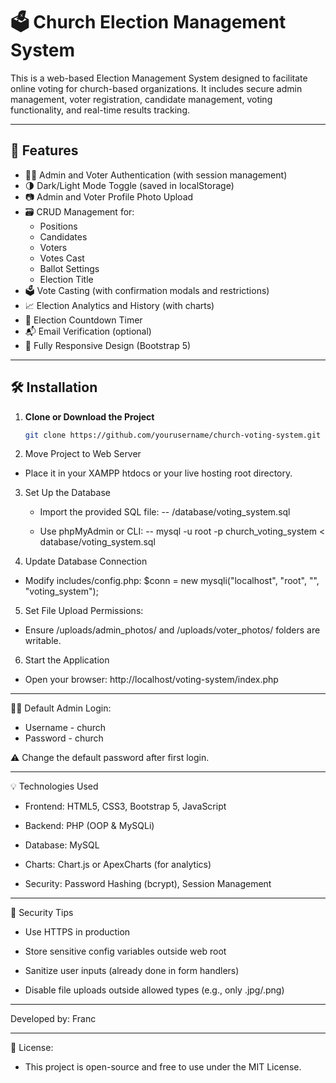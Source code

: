 # 🗳️ Church Election Management System

This is a web-based Election Management System designed to facilitate online voting for church-based organizations. It includes secure admin management, voter registration, candidate management, voting functionality, and real-time results tracking.

---

## 🚀 Features

- 🧑💼 Admin and Voter Authentication (with session management)
- 🌗 Dark/Light Mode Toggle (saved in localStorage)
- 📷 Admin and Voter Profile Photo Upload
- 🗃️ CRUD Management for:
  - Positions
  - Candidates
  - Voters
  - Votes Cast
  - Ballot Settings
  - Election Title
- 🗳️ Vote Casting (with confirmation modals and restrictions)
- 📈 Election Analytics and History (with charts)
- 📅 Election Countdown Timer
- 📬 Email Verification (optional)
- 📱 Fully Responsive Design (Bootstrap 5)

---

## 🛠️ Installation

1. **Clone or Download the Project**
   ```bash
   git clone https://github.com/yourusername/church-voting-system.git
2. Move Project to Web Server

  - Place it in your XAMPP htdocs or your live hosting root directory.

3. Set Up the Database

    - Import the provided SQL file:
    -- /database/voting_system.sql
   
    - Use phpMyAdmin or CLI: -- mysql -u root -p church_voting_system < database/voting_system.sql
  
4. Update Database Connection

  - Modify includes/config.php:
  $conn = new mysqli("localhost", "root", "", "voting_system");
5. Set File Upload Permissions:

  - Ensure /uploads/admin_photos/ and /uploads/voter_photos/ folders are writable.

6. Start the Application

  - Open your browser:
  http://localhost/voting-system/index.php

---

👨💼 Default Admin Login:
- Username - church
- Password - church

⚠️ Change the default password after first login.

---

💡 Technologies Used
- Frontend: HTML5, CSS3, Bootstrap 5, JavaScript

- Backend: PHP (OOP & MySQLi)

- Database: MySQL

- Charts: Chart.js or ApexCharts (for analytics)

- Security: Password Hashing (bcrypt), Session Management

---
🔐 Security Tips
- Use HTTPS in production

- Store sensitive config variables outside web root

- Sanitize user inputs (already done in form handlers)

- Disable file uploads outside allowed types (e.g., only .jpg/.png)

---
Developed by: Franc

---
📜 License:
- This project is open-source and free to use under the MIT License.
